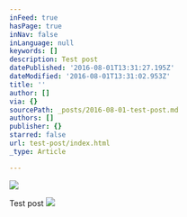 ```yaml
---
inFeed: true
hasPage: true
inNav: false
inLanguage: null
keywords: []
description: Test post
datePublished: '2016-08-01T13:31:27.195Z'
dateModified: '2016-08-01T13:31:02.953Z'
title: ''
author: []
via: {}
sourcePath: _posts/2016-08-01-test-post.md
authors: []
publisher: {}
starred: false
url: test-post/index.html
_type: Article

---
```

![](https://the-grid-user-content.s3-us-west-2.amazonaws.com/2c9b314c-4f83-44fa-928c-14266eb9399a.jpg)

Test post
![](https://the-grid-user-content.s3-us-west-2.amazonaws.com/a5aa191c-4944-4217-9a08-4b2a0bdc9ad1.jpg)